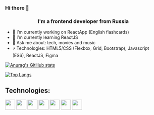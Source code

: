 ### Hi there 👋
<h3 align="center">I'm а frontend developer from Russia</h3>

- 🔭 I’m currently working on ReactApp (English flashcards)
- 🌱 I’m currently learning ReactJS
- 💬 Ask me about:  tech, movies and music 
- ⚡ Technologies: HTML5/CSS (Flexbox, Grid, Bootstrap), Javascript (ES6), ReactJS, Figma


[![Anurag's GitHub stats](https://github-readme-stats.vercel.app/api?username=NastyaTarasovaa)](https://github.com/anuraghazra/github-readme-stats)

[![Top Langs](https://github-readme-stats.vercel.app/api/top-langs/?username=NastyaTarasovaa)](https://github.com/anuraghazra/github-readme-stats)
  

<h2> Technologies: </h2>
<div align="space-between">
<img height="32" width="32" src="https://simpleicons.org/icons/react.svg">
<img height="32" width="32" src="https://simpleicons.org/icons/javascript.svg">
<img height="32" width="32" src="https://simpleicons.org/icons/html5.svg">
<img height="32" width="32" src="https://simpleicons.org/icons/css3.svg">
<img height="32" width="32" src="https://simpleicons.org/icons/visualstudiocode.svg">
<img height="32" width="32" src="https://simpleicons.org/icons/figma.svg">
<img height="32" width="32" src="https://simpleicons.org/icons/trello.svg">
</div>


<!--
**NastyaTarasovaa/NastyaTarasovaa** is a ✨ _special_ ✨ repository because its `README.md` (this file) appears on your GitHub profile.

Here are some ideas to get you started:


-->
